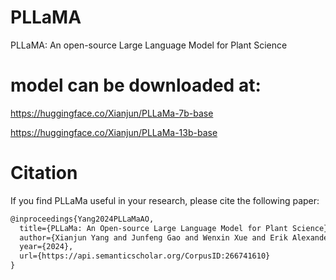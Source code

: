 # PLLaMA
PLLaMA: An open-source Large Language Model for Plant Science

# model can be downloaded at:
https://huggingface.co/Xianjun/PLLaMa-7b-base

https://huggingface.co/Xianjun/PLLaMa-13b-base


# Citation
If you find PLLaMa useful in your research, please cite the following paper:

```latex
@inproceedings{Yang2024PLLaMaAO,
  title={PLLaMa: An Open-source Large Language Model for Plant Science},
  author={Xianjun Yang and Junfeng Gao and Wenxin Xue and Erik Alexandersson},
  year={2024},
  url={https://api.semanticscholar.org/CorpusID:266741610}
}
```
